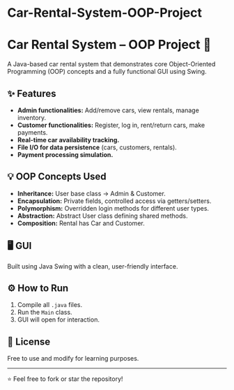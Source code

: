 # Car-Rental-System-OOP-Project
# Car Rental System – OOP Project 🚗

A Java-based car rental system that demonstrates core Object-Oriented Programming (OOP) concepts and a fully functional GUI using Swing.

## ✨ Features

- **Admin functionalities:** Add/remove cars, view rentals, manage inventory.
- **Customer functionalities:** Register, log in, rent/return cars, make payments.
- **Real-time car availability tracking.**
- **File I/O for data persistence** (cars, customers, rentals).
- **Payment processing simulation.**

## 💡 OOP Concepts Used

- **Inheritance:** User base class → Admin & Customer.
- **Encapsulation:** Private fields, controlled access via getters/setters.
- **Polymorphism:** Overridden login methods for different user types.
- **Abstraction:** Abstract User class defining shared methods.
- **Composition:** Rental has Car and Customer.

## 🖥️ GUI

Built using Java Swing with a clean, user-friendly interface.

## ⚙️ How to Run

1. Compile all `.java` files.
2. Run the `Main` class.
3. GUI will open for interaction.

## 📄 License

Free to use and modify for learning purposes.

---

⭐ Feel free to fork or star the repository!
